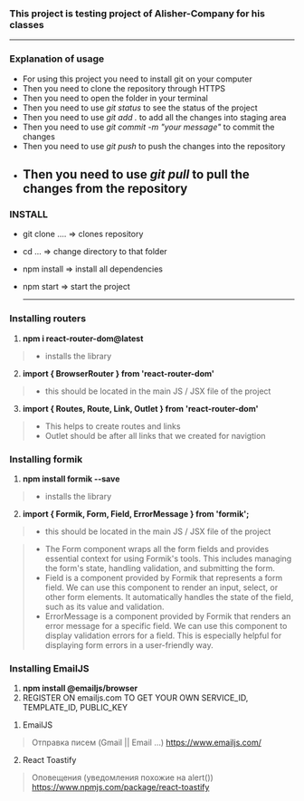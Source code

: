 ### This project is testing project of Alisher-Company for his classes

---

### Explanation of usage

- For using this project you need to install git on your computer
- Then you need to clone the repository through HTTPS
- Then you need to open the folder in your terminal
- Then you need to use _git status_ to see the status of the project
- Then you need to use _git add ._ to add all the changes into staging area
- Then you need to use _git commit -m "your message"_ to commit the changes
- Then you need to use _git push_ to push the changes into the repository
- ## Then you need to use _git pull_ to pull the changes from the repository

### INSTALL

- git clone .... => clones repository
- cd ... => change directory to that folder
- npm install => install all dependencies
- npm start => start the project

  ***

### Installing routers
1. **npm i react-router-dom@latest**
> - installs the library
2. **import { BrowserRouter } from 'react-router-dom'**  
> - this should be located in the main JS / JSX file of the project
3. **import { Routes, Route, Link, Outlet } from 'react-router-dom'**
> - This helps to create routes and links
> - Outlet should be after all links that we created for navigtion
    

### Installing formik
1. **npm install formik --save**
> - installs the library
2. **import { Formik, Form, Field, ErrorMessage } from 'formik';**
> - this should be located in the main JS / JSX file of the project

> - The Form component wraps all the form fields and provides essential context for using Formik's tools. This includes managing the form's state, handling validation, and submitting the form.
> - Field is a component provided by Formik that represents a form field. We can use this component to render an input, select, or other form elements. It automatically handles the state of the field, such as its value and validation.
> - ErrorMessage is a component provided by Formik that renders an error message for a specific field. We can use this component to display validation errors for a field. This is especially helpful for displaying form errors in a user-friendly way.


### Installing EmailJS
1. **npm install @emailjs/browser**
2. REGISTER ON emailjs.com TO GET YOUR OWN SERVICE_ID, TEMPLATE_ID, PUBLIC_KEY
<!-- 
  import emailjs from '@emailjs/browser';
  emailjs.sendForm('YOUR_SERVICE_ID', 'YOUR_TEMPLATE_ID', form.current, 'YOUR_PUBLIC_KEY')
     .then((result) => {
         //* show the user a success message
     }, (error) => {
         //* show the user an error
     });
-->


1. EmailJS
> Отправка писем (Gmail || Email  ...)
https://www.emailjs.com/

2. React Toastify
> Оповещения (уведомления похожие на alert())
https://www.npmjs.com/package/react-toastify